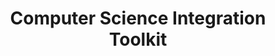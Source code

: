 ---
title: Computer Science Integration Toolkit
links:
    drive:
    pdf:
subjects: Computer Science
grades: K-12
tags: computer science, integration, curriculum planning
contents:
    - ./pocket-guides
    - ./vertical-articulation-charts
---